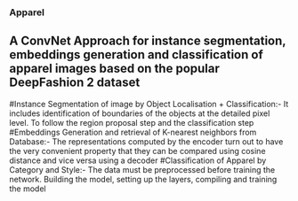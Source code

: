 ### Apparel
## A ConvNet Approach for instance segmentation, embeddings generation and classification of apparel images based on the popular DeepFashion 2 dataset
#Instance Segmentation of image by Object Localisation + Classification:- It includes identification of boundaries of the objects at the detailed pixel level. To follow the region proposal step and the classification step
#Embeddings Generation and retrieval of K-nearest neighbors from Database:- The representations computed by the encoder turn out to have the very convenient property that they can be compared using cosine distance and vice versa using a decoder
#Classification of Apparel by Category and Style:- The data must be preprocessed before training the network. Building the model, setting up the layers, compiling and training the model

